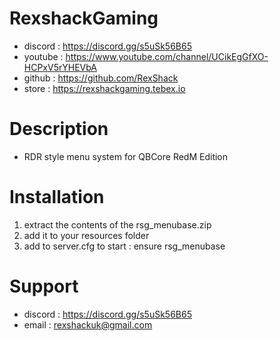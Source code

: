 # RexshackGaming
- discord : https://discord.gg/s5uSk56B65
- youtube : https://www.youtube.com/channel/UCikEgGfXO-HCPxV5rYHEVbA
- github : https://github.com/RexShack
- store : https://rexshackgaming.tebex.io

# Description
- RDR style menu system for QBCore RedM Edition

# Installation
1. extract the contents of the rsg_menubase.zip
2. add it to your resources folder
3. add to server.cfg to start : ensure rsg_menubase

# Support
- discord : https://discord.gg/s5uSk56B65
- email : rexshackuk@gmail.com